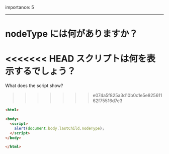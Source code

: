 importance: 5

---

# nodeType には何がありますか？

<<<<<<< HEAD
スクリプトは何を表示するでしょう？
=======
What does the script show?
>>>>>>> e074a5f825a3d10b0c1e5e82561162f75516d7e3

```html
<html>

<body>
  <script>
    alert(document.body.lastChild.nodeType);
  </script>
</body>

</html>
```
